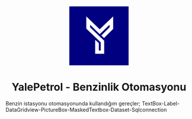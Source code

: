 <br />
<div align="center">
   <img src="https://github.com/Ardacanuysal/Benzinlik-Otomasyonu/blob/main/Benzin_istanyonu_otomasyonu/Resources/logo.png" width="160" height="160"  />
  <h1 align="center">YalePetrol - Benzinlik Otomasyonu</h1>
</div>
Benzin istasyonu otomasyonunda kullandığım gereçler;
TextBox-Label-DataGridview-PictureBox-MaskedTextbox-Dataset-Sqlconnection
